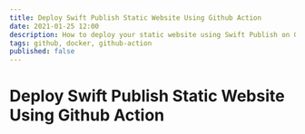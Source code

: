 ```yaml
---
title: Deploy Swift Publish Static Website Using Github Action 
date: 2021-01-25 12:00
description: How to deploy your static website using Swift Publish on Github using Actions ?   
tags: github, docker, github-action
published: false
---
```


# Deploy Swift Publish Static Website Using Github Action
